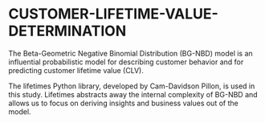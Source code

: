 # CUSTOMER-LIFETIME-VALUE-DETERMINATION

The Beta-Geometric Negative Binomial Distribution (BG-NBD) model is an influential probabilistic model for describing customer behavior and for predicting customer lifetime value (CLV).

The lifetimes Python library, developed by Cam-Davidson Pillon, is used in this study. Lifetimes abstracts away the internal complexity of BG-NBD and allows us to focus on deriving insights and business values out of the model.
